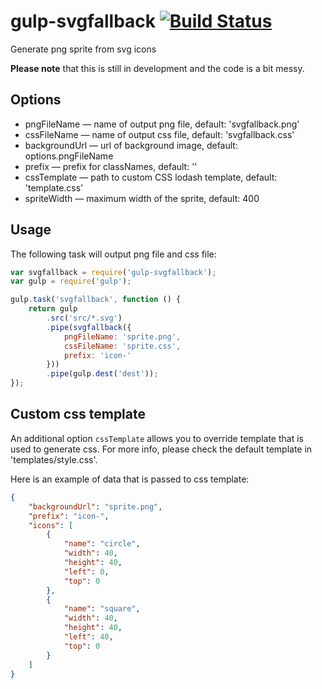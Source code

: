 gulp-svgfallback [![Build Status](https://api.travis-ci.org/w0rm/gulp-svgfallback.png)](https://travis-ci.org/w0rm/gulp-svgfallback)
================

Generate png sprite from svg icons

**Please note** that this is still in development and the code is a bit messy.

## Options

* pngFileName — name of output png file, default: 'svgfallback.png'
* cssFileName — name of output css file, default: 'svgfallback.css'
* backgroundUrl — url of background image, default: options.pngFileName
* prefix — prefix for classNames, default: ''
* cssTemplate — path to custom CSS lodash template, default: 'template.css'
* spriteWidth — maximum width of the sprite, default: 400

## Usage

The following task will output png file and css file:

```js
var svgfallback = require('gulp-svgfallback');
var gulp = require('gulp');

gulp.task('svgfallback', function () {
    return gulp
        .src('src/*.svg')
        .pipe(svgfallback({
            pngFileName: 'sprite.png',
            cssFileName: 'sprite.css',
            prefix: 'icon-'
        }))
        .pipe(gulp.dest('dest'));
});
```

## Custom css template

An additional option `cssTemplate` allows you to override template that is used to generate css.
For more info, please check the default template in 'templates/style.css'.

Here is an example of data that is passed to css template:

```json
{
    "backgroundUrl": "sprite.png",
    "prefix": "icon-",
    "icons": [
        {
            "name": "circle",
            "width": 40,
            "height": 40,
            "left": 0,
            "top": 0
        },
        {
            "name": "square",
            "width": 40,
            "height": 40,
            "left": 40,
            "top": 0
        }
    ]
}
```
